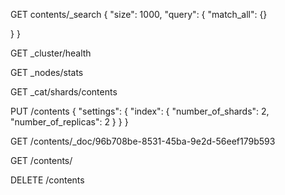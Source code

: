 GET contents/_search
{
  "size": 1000, 
  "query": {
    "match_all": {}
    
  }
}

GET _cluster/health

GET _nodes/stats


GET _cat/shards/contents

PUT /contents
{
  "settings": {
    "index": {
      "number_of_shards": 2,  
      "number_of_replicas": 2 
    }
  }
}


GET /contents/_doc/96b708be-8531-45ba-9e2d-56eef179b593


GET /contents/

DELETE /contents